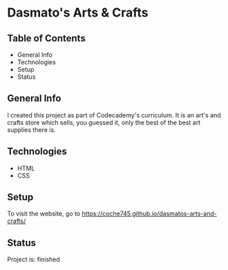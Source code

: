 # Dasmato's Arts & Crafts
## Table of Contents
+ General Info
+ Technologies
+ Setup
+ Status
## General Info
I created this project as part of Codecademy's curriculum. It is an art's and crafts store which sells, you guessed it, only the best of the best art supplies there is.
## Technologies
+ HTML
+ CSS
## Setup
To visit the website, go to https://coche745.github.io/dasmatos-arts-and-crafts/
## Status
Project is: finished